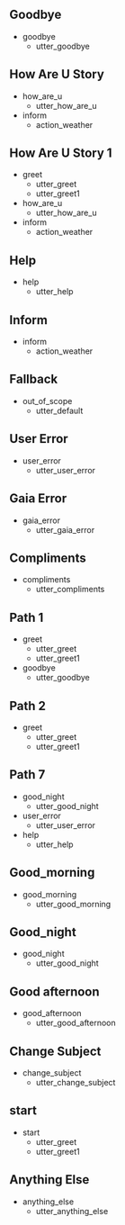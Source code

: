 ## Goodbye
* goodbye
    - utter_goodbye

## How Are U Story
* how_are_u
    - utter_how_are_u
* inform
    - action_weather

## How Are U Story 1
* greet
    - utter_greet
    - utter_greet1
* how_are_u
    - utter_how_are_u
* inform
    - action_weather

## Help
* help
    - utter_help  

## Inform
* inform
    - action_weather

## Fallback
* out_of_scope
    - utter_default

## User Error
* user_error
    - utter_user_error

## Gaia Error
* gaia_error
    - utter_gaia_error

## Compliments
* compliments
    - utter_compliments

## Path 1
* greet
    - utter_greet
    - utter_greet1
* goodbye
    - utter_goodbye

## Path 2
* greet
    - utter_greet
    - utter_greet1

## Path 7
* good_night
    - utter_good_night
* user_error
    - utter_user_error
* help
    - utter_help

## Good_morning
* good_morning
    - utter_good_morning

## Good_night
* good_night
    - utter_good_night

## Good afternoon
* good_afternoon
    - utter_good_afternoon

## Change Subject
* change_subject
    - utter_change_subject

## start
* start
    - utter_greet
    - utter_greet1

## Anything Else
* anything_else
    - utter_anything_else